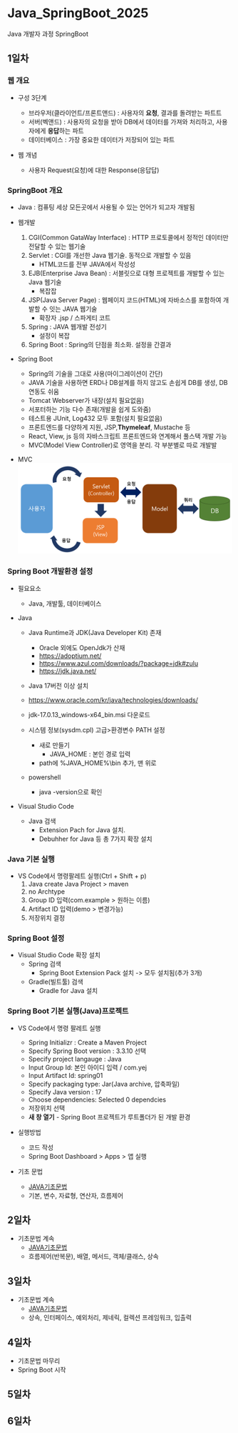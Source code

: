 # Java_SpringBoot_2025
Java 개발자 과정 SpringBoot

## 1일차

### 웹 개요
- 구성 3단계
    - 브라우저(클라이언트/프론트앤드) : 사용자의 **요청**, 결과를 돌려받는 파트트
    - 서버(벡앤드) : 사용자의 요청을 받아 DB에서 데이터를 가져와 처리하고, 사용자에게 **응답**하는 파트
    - 데이터베이스 : 가장 중요한 데이터가 저장되어 있는 파트

- 웹 개념
    - 사용자 Request(요청)에 대한 Response(응답답)

### SpringBoot 개요
- Java : 컴퓨팅 세상 모든곳에서 사용될 수 있는 언어가 되고자 개발됨
- 웹개발
    1. CGI(Common GataWay Interface) : HTTP 프로토콜에서 정적인 데이터만 전달할 수 있는 웹기술
    2. Servlet : CGI를 개선한 Java 웹기술. 동적으로 개발할 수 있음
        - HTML코드를 전부 JAVA에서 작성성
    3. EJB(Enterprise Java Bean) : 서블릿으로 대형 프로젝트를 개발할 수 있는 Java 웹기술
        - 복잡잡
    4. JSP(Java Server Page) : 웹페이지 코드(HTML)에 자바소스를 포함하여 개발할 수 잇는 JAVA 웹기술
        - 확장자 .jsp / 스파게티 코트
    5. Spring : JAVA 웹개발 전성기
        - 설정이 복잡
    6. Spring Boot : Spring의 단점을 최소화. 설정을 간결과

- Spring Boot
    - Spring의 기술을 그대로 사용(마이그레이션이 간단)
    - JAVA 기술을 사용하면 ERD나 DB설계를 하지 않고도 손쉽게 DB를 생성, DB 연동도 쉬움
    - Tomcat Webserver가 내장(설치 필요없음)
    - 서포터하는 기능 다수 존재(개발을 쉽게 도와줌)
    -  테스트용 JUnit, Log432 모두 포함(설치 필요없음)
    - 프론트엔드를 다양하게 지원, JSP,**Thymeleaf**, Mustache 등
    - React, View, js 등의 자바스크립트 프론트엔드와 연계해서 풀스택 개발 가능
    - MVC(Model View Controller)로 영역을 분리. 각 부분별로 따로 개발발

- MVC
    <img src="image/img01.png" width="700">

### Spring Boot 개발환경 설정
- 필요요소
    - Java, 개발툴, 데이터베이스

- Java
    - Java Runtime과 JDK(Java Developer Kit) 존재
        - Oracle 외에도 OpenJdk가 산재
        - https://adoptium.net/
        - https://www.azul.com/downloads/?package=jdk#zulu
        - https://jdk.java.net/
    - Java 17버전 이상 설치
    - https://www.oracle.com/kr/java/technologies/downloads/
    - jdk-17.0.13_windows-x64_bin.msi 다운로드

    - 시스템 정보(sysdm.cpl) 고급>환경변수 PATH 설정
        - 새로 만들기
            - JAVA_HOME : 본인 경로 입력
        - path에 %JAVA_HOME%\bin 추가, 맨 위로
    - powershell
        - java -version으로 확인

- Visual Studio Code
    - Java 검색
        - Extension Pach for Java 설치.
        - Debuhher for Java 등 총 7가지 확장 설치

### Java 기본 실행
- VS Code에서 명령팔레트 실행(Ctrl + Shift + p)
    1. Java create Java Project > maven
    2. no Archtype
    3. Group ID 입력(com.example > 원하는 이름)
    4. Artifact ID 입력(demo > 변경가능)
    5. 저장위치 결정

### Spring Boot 설정
- Visual Studio Code 확장 설치
    - Spring 검색
        - Spring Boot Extension Pack 설치 -> 모두 설치됨(추가 3개)
    - Gradle(빌트툴) 검색
        - Gradle for Java 설치

### Spring Boot 기본 실행(Java)프로젝트
- VS Code에서 명령 팔레트 실행
    - Spring Initializr : Create a Maven Project
    - Specify Spring Boot version : 3.3.10 선택
    - Specify project langauge : Java
    - Input Group Id: 본인 아이디 입력 / com.yej
    - Input Artifact Id: spring01
    - Specify packaging type: Jar(Java archive, 압축파일)
    - Specify Java version : 17
    - Choose dependencies: Selected 0 dependcies
    - 저장위치 선택
    - **새 창 열기** - Spring Boot 프로젝트가 루트폴더가 된 개발 환경

- 실행방법
    - 코드 작성
    - Spring Boot Dashboard > Apps > 앱 실행

- 기초 문법
    - [JAVA기초문법](./JAVA_BASIC.md)
    - 기본, 변수, 자료형, 연산자, 흐름제어
## 2일차
- 기초문법 계속
    - [JAVA기초문법](./JAVA_BASIC.md)
    - 흐름제어(반복문), 배열, 메서드, 객체/클래스, 상속

## 3일차
- 기초문법 계속
    - [JAVA기초문법](./JAVA_BASIC.md)
    - 상속, 인터페이스, 예외처리, 제네릭, 컬렉션 프레임워크, 입출력
## 4일차
- 기초문법 마무리
- Spring Boot 시작

## 5일차





## 6일차
